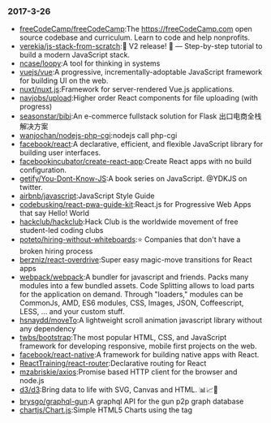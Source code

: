 ### 2017-3-26 
* [freeCodeCamp/freeCodeCamp](https://github.com//freeCodeCamp/freeCodeCamp):The https://freeCodeCamp.com open source codebase and curriculum. Learn to code and help nonprofits. 
* [verekia/js-stack-from-scratch](https://github.com//verekia/js-stack-from-scratch):🎉 V2 release! 🎉 — Step-by-step tutorial to build a modern JavaScript stack. 
* [ncase/loopy](https://github.com//ncase/loopy):A tool for thinking in systems 
* [vuejs/vue](https://github.com//vuejs/vue):A progressive, incrementally-adoptable JavaScript framework for building UI on the web. 
* [nuxt/nuxt.js](https://github.com//nuxt/nuxt.js):Framework for server-rendered Vue.js applications. 
* [navjobs/upload](https://github.com//navjobs/upload):Higher order React components for file uploading (with progress) 
* [seasonstar/bibi](https://github.com//seasonstar/bibi):An e-commerce fullstack solution for Flask 出口电商全栈解决方案 
* [wanjochan/nodejs-php-cgi](https://github.com//wanjochan/nodejs-php-cgi):nodejs call php-cgi 
* [facebook/react](https://github.com//facebook/react):A declarative, efficient, and flexible JavaScript library for building user interfaces. 
* [facebookincubator/create-react-app](https://github.com//facebookincubator/create-react-app):Create React apps with no build configuration. 
* [getify/You-Dont-Know-JS](https://github.com//getify/You-Dont-Know-JS):A book series on JavaScript. @YDKJS on twitter. 
* [airbnb/javascript](https://github.com//airbnb/javascript):JavaScript Style Guide 
* [codebusking/react-pwa-guide-kit](https://github.com//codebusking/react-pwa-guide-kit):React.js for Progressive Web Apps that say Hello! World 
* [hackclub/hackclub](https://github.com//hackclub/hackclub):Hack Club is the worldwide movement of free student-led coding clubs 
* [poteto/hiring-without-whiteboards](https://github.com//poteto/hiring-without-whiteboards):⭐️ Companies that don't have a broken hiring process 
* [berzniz/react-overdrive](https://github.com//berzniz/react-overdrive):Super easy magic-move transitions for React apps 
* [webpack/webpack](https://github.com//webpack/webpack):A bundler for javascript and friends. Packs many modules into a few bundled assets. Code Splitting allows to load parts for the application on demand. Through "loaders," modules can be CommonJs, AMD, ES6 modules, CSS, Images, JSON, Coffeescript, LESS, ... and your custom stuff. 
* [hsnaydd/moveTo](https://github.com//hsnaydd/moveTo):A lightweight scroll animation javascript library without any dependency 
* [twbs/bootstrap](https://github.com//twbs/bootstrap):The most popular HTML, CSS, and JavaScript framework for developing responsive, mobile first projects on the web. 
* [facebook/react-native](https://github.com//facebook/react-native):A framework for building native apps with React. 
* [ReactTraining/react-router](https://github.com//ReactTraining/react-router):Declarative routing for React 
* [mzabriskie/axios](https://github.com//mzabriskie/axios):Promise based HTTP client for the browser and node.js 
* [d3/d3](https://github.com//d3/d3):Bring data to life with SVG, Canvas and HTML. 📊📈🎉 
* [brysgo/graphql-gun](https://github.com//brysgo/graphql-gun):A graphql API for the gun p2p graph database 
* [chartjs/Chart.js](https://github.com//chartjs/Chart.js):Simple HTML5 Charts using the <canvas> tag 
